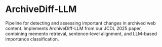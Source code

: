 # ArchiveDiff-LLM
Pipeline for detecting and assessing important changes in archived web content. Implements ArchiveDiff-LLM from our JCDL 2025 paper, combining memento retrieval, sentence-level alignment, and LLM-based importance classification.
